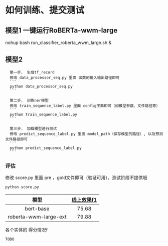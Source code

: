 

  # 如何训练、提交测试
  
  ## 模型1 一键运行RoBERTa-wwm-large
  
  nohup bash run_classifier_roberta_wwm_large.sh &

  
  ## 模型2
      
      第一步， 生成tf_record
      修改 data_processor_seq.py 里面 函数的输入输出路径即可
      ```
      python data_processor_seq.py
      ```
      
      第二步， 训练ner模型
      修改 train_sequence_label.py 里面 config字典即可（如模型参数、文件路径等）
      ```
      python train_sequence_label.py
      ```
      
      第三步， 加载模型进行测试
      修改 predict_sequence_label.py 里面 model_path（保存模型的路径）, 以及预测文件路径即可
      ```
      python predict_sequence_label.py
      ```
  
  ### 评估
  修改 score.py 里面 pre ，gold文件即可（验证可用），测试阶段不提供哦
  ```
  python score.py
  ```
  
| 模型     | <a href='https://www.cluebenchmarks.com/ner.html'>线上效果f1</a> |
|:-------------:|:-----:|
| bert-base   |  75.68  |
| roberta-wwm-large-ext | 79.88 |

各个实体的 得分情况f
```
TODO
```
